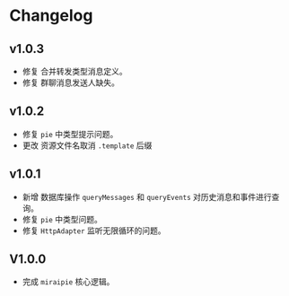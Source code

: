 # Changelog

## v1.0.3
-  修复 合并转发类型消息定义。
-  修复 群聊消息发送人缺失。

## v1.0.2
-  修复 `pie` 中类型提示问题。
-  更改 资源文件名取消 `.template` 后缀

## v1.0.1

-  新增 数据库操作 `queryMessages` 和 `queryEvents` 对历史消息和事件进行查询。
-  修复 `pie` 中类型问题。
-  修复 `HttpAdapter` 监听无限循环的问题。

## V1.0.0

-  完成 `miraipie` 核心逻辑。
